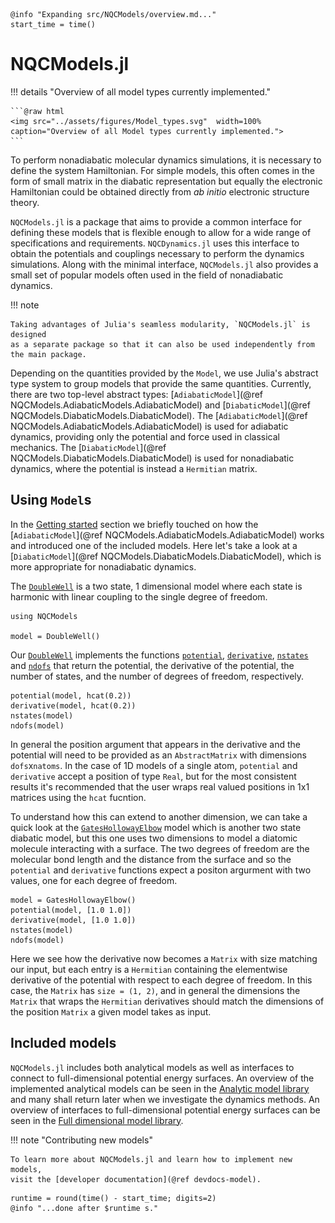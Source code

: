 ```@setup logging
@info "Expanding src/NQCModels/overview.md..."
start_time = time()
```

# NQCModels.jl

!!! details "Overview of all model types currently implemented."

    ```@raw html
    <img src="../assets/figures/Model_types.svg"  width=100% caption="Overview of all Model types currently implemented.">
    ```

To perform nonadiabatic molecular dynamics simulations, it is necessary to define
the system Hamiltonian.
For simple models, this often comes in the form of small matrix in the diabatic
representation but equally the electronic Hamiltonian could be obtained directly
from _ab initio_ electronic structure theory.

`NQCModels.jl` is a package that aims to provide a common interface
for defining these models that is flexible enough to allow for a wide range
of specifications and requirements.
`NQCDynamics.jl` uses this interface to obtain the potentials
and couplings necessary to perform the dynamics simulations.
Along with the minimal interface, `NQCModels.jl` also provides a small
set of popular models often used in the field of nonadiabatic dynamics.

!!! note

    Taking advantages of Julia's seamless modularity, `NQCModels.jl` is designed
    as a separate package so that it can also be used independently from the main package.

Depending on the quantities provided by the `Model`, we use Julia's abstract type system
to group models that provide the same quantities.
Currently, there are two top-level abstract types: [`AdiabaticModel`](@ref NQCModels.AdiabaticModels.AdiabaticModel)
and [`DiabaticModel`](@ref NQCModels.DiabaticModels.DiabaticModel).
The [`AdiabaticModel`](@ref NQCModels.AdiabaticModels.AdiabaticModel)
is used for adiabatic dynamics, providing only the potential
and force used in classical mechanics.
The [`DiabaticModel`](@ref NQCModels.DiabaticModels.DiabaticModel) is used for nonadiabatic dynamics,
where the potential is instead a `Hermitian` matrix.

## Using `Model`s

In the [Getting started](@ref) section we briefly touched on how the
[`AdiabaticModel`](@ref NQCModels.AdiabaticModels.AdiabaticModel)
works and introduced one of the included models.
Here let's take a look at a [`DiabaticModel`](@ref NQCModels.DiabaticModels.DiabaticModel),
which is more appropriate for nonadiabatic dynamics.

The [`DoubleWell`](@ref) is a two state, 1 dimensional model where each state is harmonic
with linear coupling to the single degree of freedom.

```@example diabaticmodel
using NQCModels

model = DoubleWell()
```

Our [`DoubleWell`](@ref) implements the functions [`potential`](@ref), [`derivative`](@ref),
[`nstates`](@ref) and [`ndofs`](@ref)
that return the potential, the derivative of the potential, the number of states,
and the number of degrees of freedom, respectively.

```@repl diabaticmodel
potential(model, hcat(0.2))
derivative(model, hcat(0.2))
nstates(model)
ndofs(model)
```

In general the position argument that appears in the derivative and the potential
will need to be provided as an `AbstractMatrix` with dimensions `dofs`x`natoms`.
In the case of 1D models of a single atom, `potential` and `derivative` accept a 
position of type `Real`, but for the most consistent results it's recommended that 
the user wraps real valued positions in 1x1 matrices using the `hcat` fucntion.

To understand how this can extend to another dimension, we can take a quick look at the
[`GatesHollowayElbow`](@ref) model which is another two state diabatic model, but this
one uses two dimensions to model a diatomic molecule interacting with a surface.
The two degrees of freedom are the molecular bond length and the distance from the surface
and so the `potential` and `derivative` functions expect a positon argurment with two values,
one for each degree of freedom.

```@repl diabaticmodel
model = GatesHollowayElbow()
potential(model, [1.0 1.0])
derivative(model, [1.0 1.0])
nstates(model)
ndofs(model)
```

Here we see how the derivative now becomes a `Matrix` with size matching our input,
but each entry is a `Hermitian` containing the elementwise derivative of the potential
with respect to each degree of freedom.
In this case, the `Matrix` has `size = (1, 2)`, and in general the dimensions the `Matrix`
that wraps the `Hermitian` derivatives should match the dimensions of the position `Matrix`
a given model takes as input.

## Included models

`NQCModels.jl` includes both analytical models as well as interfaces to connect to full-dimensional potential energy surfaces.
An overview of the implemented analytical models can be seen in the [Analytic model library](@ref) and
many shall return later when we investigate the dynamics methods.
An overview of interfaces to full-dimensional potential energy surfaces can be seen in the [Full dimensional model library](@ref).

!!! note "Contributing new models"

    To learn more about NQCModels.jl and learn how to implement new models,
    visit the [developer documentation](@ref devdocs-model).

```@setup logging
runtime = round(time() - start_time; digits=2)
@info "...done after $runtime s."
```
